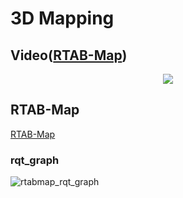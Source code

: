 # 3D Mapping


## Video([RTAB-Map](http://introlab.github.io/rtabmap/))
<p align="center">
  <img
    src="rtab_map.gif"
  >
</p>


## RTAB-Map
[RTAB-Map](http://introlab.github.io/rtabmap/)

### rqt_graph
![rtabmap_rqt_graph](https://github.com/Suwan0/Suwan_Dev/assets/122383307/d3db4f0f-31e0-4a07-b8e8-7cbee3a15a84)
